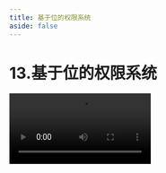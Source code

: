 ```yaml
---
title: 基于位的权限系统
aside: false
---
```


# 13.基于位的权限系统

<video autoplay src="http://qn.chinavanes.com/interview/project-interview/13.基于位的权限系统.mp4" controls controlsList="nodownload" width="50%"/>

